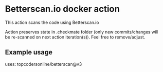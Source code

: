 # Betterscan.io docker action



This action scans the code using Betterscan.io

Action preserves state in .checkmate folder (only new commits/changes will be re-scanned on next action iteration(s)). Feel free to remove/adjust.

## Example usage

uses: topcodersonline/betterscan@v3
